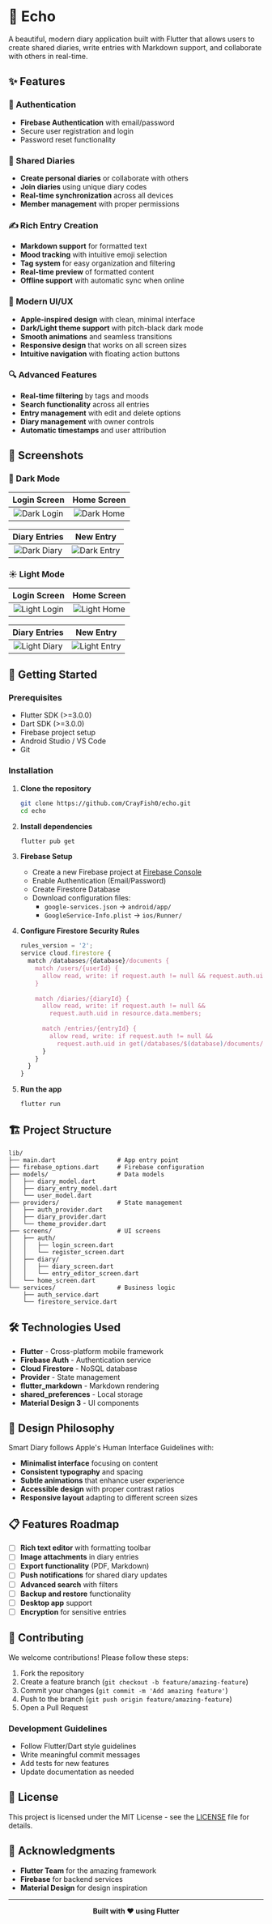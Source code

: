 # 🌟 Echo

A beautiful, modern diary application built with Flutter that allows users to create shared diaries, write entries with Markdown support, and collaborate with others in real-time.

## ✨ Features

### 🔐 Authentication

- **Firebase Authentication** with email/password
- Secure user registration and login
- Password reset functionality

### 📖 Shared Diaries

- **Create personal diaries** or collaborate with others
- **Join diaries** using unique diary codes
- **Real-time synchronization** across all devices
- **Member management** with proper permissions

### ✍️ Rich Entry Creation

- **Markdown support** for formatted text
- **Mood tracking** with intuitive emoji selection
- **Tag system** for easy organization and filtering
- **Real-time preview** of formatted content
- **Offline support** with automatic sync when online

### 🎨 Modern UI/UX

- **Apple-inspired design** with clean, minimal interface
- **Dark/Light theme support** with pitch-black dark mode
- **Smooth animations** and seamless transitions
- **Responsive design** that works on all screen sizes
- **Intuitive navigation** with floating action buttons

### 🔍 Advanced Features

- **Real-time filtering** by tags and moods
- **Search functionality** across all entries
- **Entry management** with edit and delete options
- **Diary management** with owner controls
- **Automatic timestamps** and user attribution

## 📱 Screenshots

### 🌙 Dark Mode

| Login Screen | Home Screen |
|:---:|:---:|
| ![Dark Login](screenshots/dark_login.jpg) | ![Dark Home](screenshots/dark_home.jpg) |

| Diary Entries | New Entry |
|:---:|:---:|
![Dark Diary](screenshots/dark_diary.jpg) | ![Dark Entry](screenshots/dark_entry.jpg) |

### ☀️ Light Mode

| Login Screen | Home Screen |
|:---:|:---:|
| ![Light Login](screenshots/light_login.jpg) | ![Light Home](screenshots/light_home.jpg) |

| Diary Entries | New Entry |
|:---:|:---:|
| ![Light Diary](screenshots/light_diary.jpg) | ![Light Entry](screenshots/light_entry.jpg) |

## 🚀 Getting Started

### Prerequisites

- Flutter SDK (>=3.0.0)
- Dart SDK (>=3.0.0)
- Firebase project setup
- Android Studio / VS Code
- Git

### Installation

1. **Clone the repository**

   ```bash
   git clone https://github.com/CrayFish0/echo.git
   cd echo
   ```

2. **Install dependencies**

   ```bash
   flutter pub get
   ```

3. **Firebase Setup**
   - Create a new Firebase project at [Firebase Console](https://console.firebase.google.com/)
   - Enable Authentication (Email/Password)
   - Create Firestore Database
   - Download configuration files:
     - `google-services.json` → `android/app/`
     - `GoogleService-Info.plist` → `ios/Runner/`

4. **Configure Firestore Security Rules**

   ```javascript
   rules_version = '2';
   service cloud.firestore {
     match /databases/{database}/documents {
       match /users/{userId} {
         allow read, write: if request.auth != null && request.auth.uid == userId;
       }
       
       match /diaries/{diaryId} {
         allow read, write: if request.auth != null && 
           request.auth.uid in resource.data.members;
         
         match /entries/{entryId} {
           allow read, write: if request.auth != null && 
             request.auth.uid in get(/databases/$(database)/documents/diaries/$(diaryId)).data.members;
         }
       }
     }
   }
   ```

5. **Run the app**

   ```bash
   flutter run
   ```

## 🏗️ Project Structure

```
lib/
├── main.dart                 # App entry point
├── firebase_options.dart     # Firebase configuration
├── models/                   # Data models
│   ├── diary_model.dart
│   ├── diary_entry_model.dart
│   └── user_model.dart
├── providers/                # State management
│   ├── auth_provider.dart
│   ├── diary_provider.dart
│   └── theme_provider.dart
├── screens/                  # UI screens
│   ├── auth/
│   │   ├── login_screen.dart
│   │   └── register_screen.dart
│   ├── diary/
│   │   ├── diary_screen.dart
│   │   └── entry_editor_screen.dart
│   └── home_screen.dart
└── services/                 # Business logic
    ├── auth_service.dart
    └── firestore_service.dart
```

## 🛠️ Technologies Used

- **Flutter** - Cross-platform mobile framework
- **Firebase Auth** - Authentication service
- **Cloud Firestore** - NoSQL database
- **Provider** - State management
- **flutter_markdown** - Markdown rendering
- **shared_preferences** - Local storage
- **Material Design 3** - UI components

## 🎨 Design Philosophy

Smart Diary follows Apple's Human Interface Guidelines with:

- **Minimalist interface** focusing on content
- **Consistent typography** and spacing
- **Subtle animations** that enhance user experience
- **Accessible design** with proper contrast ratios
- **Responsive layout** adapting to different screen sizes

## 📋 Features Roadmap

- [ ] **Rich text editor** with formatting toolbar
- [ ] **Image attachments** in diary entries
- [ ] **Export functionality** (PDF, Markdown)
- [ ] **Push notifications** for shared diary updates
- [ ] **Advanced search** with filters
- [ ] **Backup and restore** functionality
- [ ] **Desktop app** support
- [ ] **Encryption** for sensitive entries

## 🤝 Contributing

We welcome contributions! Please follow these steps:

1. Fork the repository
2. Create a feature branch (`git checkout -b feature/amazing-feature`)
3. Commit your changes (`git commit -m 'Add amazing feature'`)
4. Push to the branch (`git push origin feature/amazing-feature`)
5. Open a Pull Request

### Development Guidelines

- Follow Flutter/Dart style guidelines
- Write meaningful commit messages
- Add tests for new features
- Update documentation as needed

## 📄 License

This project is licensed under the MIT License - see the [LICENSE](LICENSE) file for details.

## 🙏 Acknowledgments

- **Flutter Team** for the amazing framework
- **Firebase** for backend services
- **Material Design** for design inspiration

---

<div align="center">
  <b>Built with ❤️ using Flutter</b>
</div>
